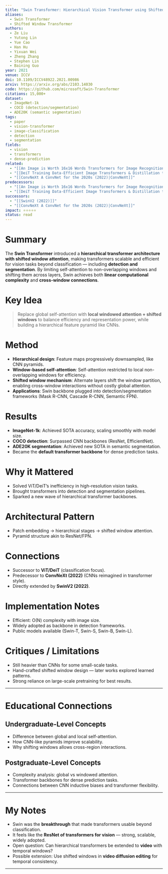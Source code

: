```yaml
---
title: "Swin Transformer: Hierarchical Vision Transformer using Shifted Windows (2021)"
aliases:
  - Swin Transformer
  - Shifted Window Transformer
authors:
  - Ze Liu
  - Yutong Lin
  - Yue Cao
  - Han Hu
  - Yixuan Wei
  - Zheng Zhang
  - Stephen Lin
  - Baining Guo
year: 2021
venue: ICCV
doi: 10.1109/ICCV48922.2021.00986
arxiv: https://arxiv.org/abs/2103.14030
code: https://github.com/microsoft/Swin-Transformer
citations: 15,000+
dataset:
  - ImageNet-1k
  - COCO (detection/segmentation)
  - ADE20K (semantic segmentation)
tags:
  - paper
  - vision-transformer
  - image-classification
  - detection
  - segmentation
fields:
  - vision
  - transformers
  - dense-prediction
related:
  - "[[An Image is Worth 16x16 Words Transformers for Image Recognition at Scale (ViT 2020 2021)|Vision Transformer]]"
  - "[[DeiT Training Data-Efficient Image Transformers & Distillation through Attention (2021)|DeiT]]"
  - "[[ConvNeXt A ConvNet for the 2020s (2022)|ConvNeXt]]"
predecessors:
  - "[[An Image is Worth 16x16 Words Transformers for Image Recognition at Scale (ViT 2020 2021)|ViT]]"
  - "[[DeiT Training Data-Efficient Image Transformers & Distillation through Attention (2021)|DeiT]]"
successors:
  - "[[SwinV2 (2022)]]"
  - "[[ConvNeXt A ConvNet for the 2020s (2022)|ConvNeXt]]"
impact: ⭐⭐⭐⭐⭐
status: read
---
```


# Summary
The **Swin Transformer** introduced a **hierarchical transformer architecture with shifted window attention**, making transformers scalable and efficient for vision tasks beyond classification — including **detection and segmentation**. By limiting self-attention to non-overlapping windows and shifting them across layers, Swin achieves both **linear computational complexity** and **cross-window connections**.

# Key Idea
> Replace global self-attention with **local windowed attention + shifted windows** to balance efficiency and representation power, while building a hierarchical feature pyramid like CNNs.

# Method
- **Hierarchical design**: Feature maps progressively downsampled, like CNN pyramids.  
- **Window-based self-attention**: Self-attention restricted to local non-overlapping windows for efficiency.  
- **Shifted window mechanism**: Alternate layers shift the window partition, enabling cross-window interactions without costly global attention.  
- **Applications**: Swin backbone plugged into detection/segmentation frameworks (Mask R-CNN, Cascade R-CNN, Semantic FPN).  

# Results
- **ImageNet-1k**: Achieved SOTA accuracy, scaling smoothly with model size.  
- **COCO detection**: Surpassed CNN backbones (ResNet, EfficientNet).  
- **ADE20K segmentation**: Achieved new SOTA in semantic segmentation.  
- Became the **default transformer backbone** for dense prediction tasks.  

# Why it Mattered
- Solved ViT/DeiT’s inefficiency in high-resolution vision tasks.  
- Brought transformers into detection and segmentation pipelines.  
- Sparked a new wave of hierarchical transformer backbones.  

# Architectural Pattern
- Patch embedding → hierarchical stages → shifted window attention.  
- Pyramid structure akin to ResNet/FPN.  

# Connections
- Successor to **ViT/DeiT** (classification focus).  
- Predecessor to **ConvNeXt (2022)** (CNNs reimagined in transformer style).  
- Directly extended by **SwinV2 (2022)**.  

# Implementation Notes
- Efficient: O(N) complexity with image size.  
- Widely adopted as backbone in detection frameworks.  
- Public models available (Swin-T, Swin-S, Swin-B, Swin-L).  

# Critiques / Limitations
- Still heavier than CNNs for some small-scale tasks.  
- Hand-crafted shifted window design — later works explored learned patterns.  
- Strong reliance on large-scale pretraining for best results.  

---

# Educational Connections

## Undergraduate-Level Concepts
- Difference between global and local self-attention.  
- How CNN-like pyramids improve scalability.  
- Why shifting windows allows cross-region interactions.  

## Postgraduate-Level Concepts
- Complexity analysis: global vs windowed attention.  
- Transformer backbones for dense prediction tasks.  
- Connections between CNN inductive biases and transformer flexibility.  

---

# My Notes
- Swin was the **breakthrough** that made transformers usable beyond classification.  
- It feels like the **ResNet of transformers for vision** — strong, scalable, widely adopted.  
- Open question: Can hierarchical transformers be extended to **video** with temporal windows?  
- Possible extension: Use shifted windows in **video diffusion editing** for temporal consistency.  

---
